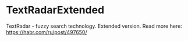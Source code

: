 # TextRadarExtended
TextRadar - fuzzy search technology. Extended version.
Read more here: https://habr.com/ru/post/497650/

